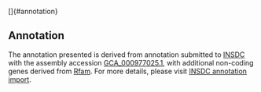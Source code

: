 []{#annotation}

Annotation
----------

The annotation presented is derived from annotation submitted to
[INSDC](http://www.insdc.org) with the assembly accession
[GCA\_000977025.1](http://www.ebi.ac.uk/ena/data/view/GCA_000977025.1),
with additional non-coding genes derived from
[Rfam](http://rfam.xfam.org/). For more details, please visit [INSDC
annotation
import](http://ensemblgenomes.org/info/data/insdc_annotation).
